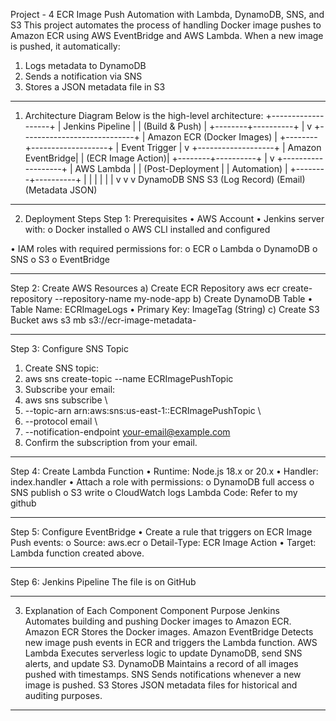 Project - 4
ECR Image Push Automation with Lambda, DynamoDB, SNS, and S3
This project automates the process of handling Docker image pushes to Amazon ECR using AWS EventBridge and AWS Lambda.
When a new image is pushed, it automatically:
1.	Logs metadata to DynamoDB
2.	Sends a notification via SNS
3.	Stores a JSON metadata file in S3
________________________________________
1. Architecture Diagram
Below is the high-level architecture:
 +-------------------+
| Jenkins Pipeline  |
| (Build & Push)    |
+--------+----------+
         |
         v
+----------------------------+
| Amazon ECR (Docker Images) |
+--------+-------------------+
         |
   Event Trigger
         |
         v
+-------------------+
| Amazon EventBridge|
| (ECR Image Action)|
+--------+----------+
         |
         v
+-------------------+
| AWS Lambda        |
| (Post-Deployment  |
| Automation)       |
+--------+----------+
   |           |           |
   |           |           |
   v           v           v
DynamoDB       SNS         S3
(Log Record)  (Email)  (Metadata JSON)

________________________________________
2. Deployment Steps
Step 1: Prerequisites
•	AWS Account
•	Jenkins server with:
o	Docker installed
o	AWS CLI installed and configured

•	IAM roles with required permissions for:
o	ECR
o	Lambda
o	DynamoDB
o	SNS
o	S3
o	EventBridge
________________________________________
Step 2: Create AWS Resources
a) Create ECR Repository
aws ecr create-repository --repository-name my-node-app
b) Create DynamoDB Table
•	Table Name: ECRImageLogs
•	Primary Key: ImageTag (String)
c) Create S3 Bucket
aws s3 mb s3://ecr-image-metadata-<account-id>
________________________________________
Step 3: Configure SNS Topic
1.	Create SNS topic:
2.	aws sns create-topic --name ECRImagePushTopic
3.	Subscribe your email:
4.	aws sns subscribe \
5.	  --topic-arn arn:aws:sns:us-east-1:<account-id>:ECRImagePushTopic \
6.	  --protocol email \
7.	  --notification-endpoint your-email@example.com
8.	Confirm the subscription from your email.
________________________________________


Step 4: Create Lambda Function
•	Runtime: Node.js 18.x or 20.x
•	Handler: index.handler
•	Attach a role with permissions:
o	DynamoDB full access
o	SNS publish
o	S3 write
o	CloudWatch logs
Lambda Code:
Refer to my github
________________________________________
Step 5: Configure EventBridge
•	Create a rule that triggers on ECR Image Push events:
o	Source: aws.ecr
o	Detail-Type: ECR Image Action
•	Target: Lambda function created above.
________________________________________
Step 6: Jenkins Pipeline
The file is on GitHub
________________________________________
3. Explanation of Each Component
Component	Purpose
Jenkins	Automates building and pushing Docker images to Amazon ECR.
Amazon ECR	Stores the Docker images.
Amazon EventBridge	Detects new image push events in ECR and triggers the Lambda function.
AWS Lambda	Executes serverless logic to update DynamoDB, send SNS alerts, and update S3.
DynamoDB	Maintains a record of all images pushed with timestamps.
SNS	Sends notifications whenever a new image is pushed.
S3	Stores JSON metadata files for historical and auditing purposes.
________________________________________

